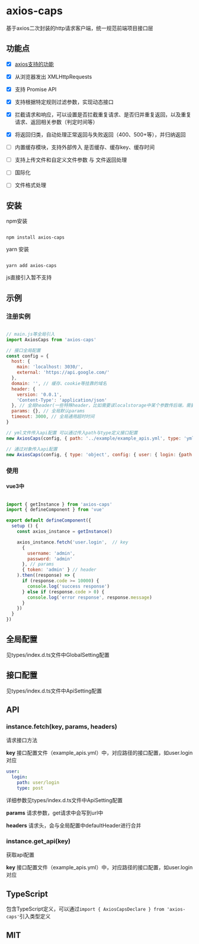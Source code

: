 # axios-caps

基于axios二次封装的http请求客户端，统一规范前端项目接口层

## 功能点

- [x] [axios支持的功能](https://github.com/axios/axios/blob/5bc9ea24dd/README.md#features)

- [x] 从浏览器发出 XMLHttpRequests

- [x] 支持 Promise API

- [x] 支持根据特定规则过滤参数，实现动态接口

- [x] 拦截请求和响应，可以设置是否拦截重复请求、是否归并重复返回，以及重复请求、返回相关参数（判定时间等）

- [x] 将返回归类，自动处理正常返回与失败返回（400、500+等），并归纳返回

- [ ] 内置缓存模块，支持外部传入 是否缓存、缓存key、缓存时间

- [ ] 支持上传文件和自定义文件参数 与 文件返回处理

- [ ] 国际化

- [ ] 文件格式处理

## 安装

npm安装

```console

npm install axios-caps

```

yarn 安装

```console

yarn add axios-caps

```

js直接引入暂不支持

## 示例

### 注册实例

```js

// main.js等全局引入
import AxiosCaps from 'axios-caps'

// 接口全局配置
const config = {
  host: {
    main: 'localhost: 3030/',
    external: 'https://api.google.com/'
  },
  domain: '', // 缓存、cookie等挂靠的域名
  header: {
    version: '0.0.1',
    'Content-Type': 'application/json'
  }, // 全局header(一些特殊header，比如需要读localstorage中某个参数传后端，需要自己二次封装)
  params: {}, // 全局默认params
  timeout: 3000, // 全局通用超时时间
}

// yml文件传入api配置 可以通过传入path与type定义接口配置
new AxiosCaps(config, { path: '../example/example_apis.yml', type: 'yml'})

// 通过对象传入api配置
new AxiosCaps(config, { type: 'object', config: { user: { login: {path: 'user/login', type: 'post'} } } })

```

### 使用

#### vue3中

```js

import { getInstance } from 'axios-caps'
import { defineComponent } from 'vue'

export default defineComponent({
  setup () {
    const axios_instance = getInstance()

    axios_instance.fetch('user.login',  // key
      {
        username: 'admin',
        password: 'admin'
      }, // params
      { token: 'admin' } // header
    ).then((response) => {
      if (response.code >= 10000) {
        console.log('success response')
      } else if (response.code > 0) {
        console.log('error response', response.message)
      }
    })
  }
})

```

## 全局配置

见types/index.d.ts文件中GlobalSetting配置

## 接口配置

见types/index.d.ts文件中ApiSetting配置

## API

### instance.fetch(key, params, headers)

请求接口方法

**key**
接口配置文件（example_apis.yml）中，对应路径的接口配置，如user.login对应

```yml
user:
  login:
    path: user/login
    type: post
```

详细参数见types/index.d.ts文件中ApiSetting配置

**params**
请求参数，get请求中会写到url中

**headers**
请求头，会与全局配置中defaultHeader进行合并

### instance.get_api(key)

获取api配置

**key**
接口配置文件（example_apis.yml）中，对应路径的接口配置，如user.login对应

## TypeScript

包含TypeScript定义，可以通过```import { AxiosCapsDeclare } from 'axios-caps'```引入类型定义

## MIT


